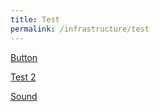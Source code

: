 ```yaml
---
title: Test
permalink: /infrastructure/test
---
```

[Button](/infrastructure/case-studies/resources#MyAnchor)

<a href="/infrastructure/case-studies/resources#MyAnchor">Test 2</a>

<a href="/infrastructure/case-studies/resources##MyAnchor">Sound</a>
